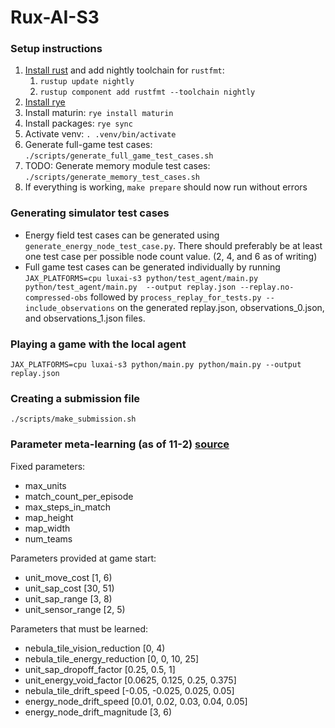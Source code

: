 # Rux-AI-S3

### Setup instructions
1. [Install rust](https://www.rust-lang.org/tools/install) and add nightly toolchain for `rustfmt`:
   1. `rustup update nightly`
   2. `rustup component add rustfmt --toolchain nightly`
2. [Install rye](https://rye.astral.sh/guide/installation/)
3. Install maturin: `rye install maturin`
4. Install packages: `rye sync`
5. Activate venv: `. .venv/bin/activate`
6. Generate full-game test cases: `./scripts/generate_full_game_test_cases.sh`
7. TODO: Generate memory module test cases: `./scripts/generate_memory_test_cases.sh`
8. If everything is working, `make prepare` should now run without errors


### Generating simulator test cases
- Energy field test cases can be generated using `generate_energy_node_test_case.py`.
There should preferably be at least one test case per possible node count value. 
(2, 4, and 6 as of writing)
- Full game test cases can be generated individually by running
`JAX_PLATFORMS=cpu luxai-s3 python/test_agent/main.py python/test_agent/main.py 
--output replay.json --replay.no-compressed-obs`
followed by `process_replay_for_tests.py --include_observations` on the generated 
replay.json, observations_0.json, and observations_1.json files.


### Playing a game with the local agent
`JAX_PLATFORMS=cpu luxai-s3 python/main.py python/main.py --output replay.json`


### Creating a submission file
`./scripts/make_submission.sh`


### Parameter meta-learning (as of 11-2) [source](https://github.com/Lux-AI-Challenge/Lux-Design-S3/blob/main/src/luxai_s3/params.py)
Fixed parameters:
- max_units
- match_count_per_episode
- max_steps_in_match
- map_height
- map_width
- num_teams

Parameters provided at game start:
- unit_move_cost [1, 6)
- unit_sap_cost [30, 51)
- unit_sap_range [3, 8)
- unit_sensor_range [2, 5)

Parameters that must be learned:
- nebula_tile_vision_reduction [0, 4)
- nebula_tile_energy_reduction [0, 0, 10, 25]
- unit_sap_dropoff_factor [0.25, 0.5, 1]
- unit_energy_void_factor [0.0625, 0.125, 0.25, 0.375]
- nebula_tile_drift_speed [-0.05, -0.025, 0.025, 0.05]
- energy_node_drift_speed [0.01, 0.02, 0.03, 0.04, 0.05]
- energy_node_drift_magnitude [3, 6)
